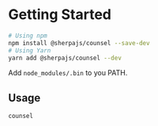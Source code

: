 # Getting Started

```bash
# Using npm
npm install @sherpajs/counsel --save-dev
# Using Yarn
yarn add @sherpajs/counsel --dev
```

Add `node_modules/.bin` to you PATH.

## Usage

```bash
counsel
```
